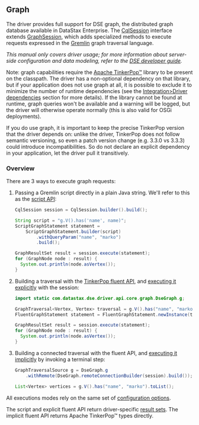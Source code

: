 <!--
Licensed to the Apache Software Foundation (ASF) under one
or more contributor license agreements.  See the NOTICE file
distributed with this work for additional information
regarding copyright ownership.  The ASF licenses this file
to you under the Apache License, Version 2.0 (the
"License"); you may not use this file except in compliance
with the License.  You may obtain a copy of the License at

  http://www.apache.org/licenses/LICENSE-2.0

Unless required by applicable law or agreed to in writing,
software distributed under the License is distributed on an
"AS IS" BASIS, WITHOUT WARRANTIES OR CONDITIONS OF ANY
KIND, either express or implied.  See the License for the
specific language governing permissions and limitations
under the License.
-->

## Graph

The driver provides full support for DSE graph, the distributed graph database available in DataStax
Enterprise. The [CqlSession] interface extends [GraphSession], which adds specialized methods to
execute requests expressed in the [Gremlin] graph traversal language.  

*This manual only covers driver usage; for more information about server-side configuration and data
modeling, refer to the [DSE developer guide].*

Note: graph capabilities require the [Apache TinkerPop™] library to be present on the classpath. The
driver has a non-optional dependency on that library, but if your application does not use graph at
all, it is possible to exclude it to minimize the number of runtime dependencies (see the
[Integration>Driver dependencies](../../integration/#driver-dependencies) section for more
details). If the library cannot be found at runtime, graph queries won't be available and a warning
will be logged, but the driver will otherwise operate normally (this is also valid for OSGi
deployments).

If you do use graph, it is important to keep the precise TinkerPop version that the driver depends
on: unlike the driver, TinkerPop does not follow semantic versioning, so even a patch version change
(e.g. 3.3.0 vs 3.3.3) could introduce incompatibilities. So do not declare an explicit dependency in
your application, let the driver pull it transitively.

### Overview

There are 3 ways to execute graph requests:

1. Passing a Gremlin script directly in a plain Java string. We'll refer to this as the
   [script API](script/):

    ```java
    CqlSession session = CqlSession.builder().build();
 
    String script = "g.V().has('name', name)";
    ScriptGraphStatement statement =
        ScriptGraphStatement.builder(script)
            .withQueryParam("name", "marko")
            .build();
 
    GraphResultSet result = session.execute(statement);
    for (GraphNode node : result) {
      System.out.println(node.asVertex());
    }
    ```
    
2. Building a traversal with the [TinkerPop fluent API](fluent/), and [executing it
   explicitly](fluent/explicit/) with the session:
   
    ```java
    import static com.datastax.dse.driver.api.core.graph.DseGraph.g;
   
    GraphTraversal<Vertex, Vertex> traversal = g.V().has("name", "marko");
    FluentGraphStatement statement = FluentGraphStatement.newInstance(traversal);
 
    GraphResultSet result = session.execute(statement);
    for (GraphNode node : result) {
      System.out.println(node.asVertex());
    }
    ```

3. Building a connected traversal with the fluent API, and [executing it
   implicitly](fluent/implicit/) by invoking a terminal step:
   
    ```java
    GraphTraversalSource g = DseGraph.g
        .withRemote(DseGraph.remoteConnectionBuilder(session).build());

    List<Vertex> vertices = g.V().has("name", "marko").toList();
    ```

All executions modes rely on the same set of [configuration options](options/).

The script and explicit fluent API return driver-specific [result sets](results/). The implicit
fluent API returns Apache TinkerPop™ types directly.

[Apache TinkerPop™]: http://tinkerpop.apache.org/

[CqlSession]: https://docs.datastax.com/en/drivers/java/4.7/com/datastax/oss/driver/api/core/CqlSession.html
[GraphSession]: https://docs.datastax.com/en/drivers/java/4.7/com/datastax/dse/driver/api/core/graph/GraphSession.html

[DSE developer guide]: https://docs.datastax.com/en/dse/6.0/dse-dev/datastax_enterprise/graph/graphTOC.html
[Gremlin]: https://docs.datastax.com/en/dse/6.0/dse-dev/datastax_enterprise/graph/dseGraphAbout.html#dseGraphAbout__what-is-cql
